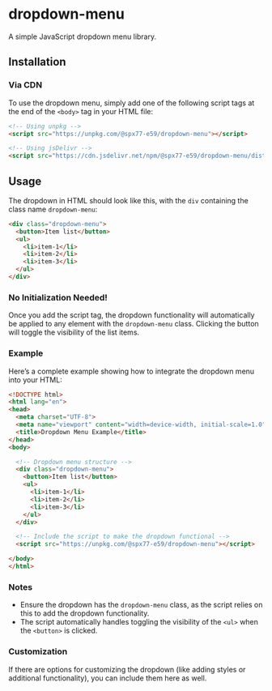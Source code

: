 # dropdown-menu

A simple JavaScript dropdown menu library.

## Installation

### Via CDN

To use the dropdown menu, simply add one of the following script tags at the end of the `<body>` tag in your HTML file:

```html
<!-- Using unpkg -->
<script src="https://unpkg.com/@spx77-e59/dropdown-menu"></script>

<!-- Using jsDelivr -->
<script src="https://cdn.jsdelivr.net/npm/@spx77-e59/dropdown-menu/dist/main.js"></script>
```

## Usage

The dropdown in HTML should look like this, with the `div` containing the class name `dropdown-menu`:

```html
<div class="dropdown-menu">
  <button>Item list</button>
  <ul>
    <li>item-1</li>
    <li>item-2</li>
    <li>item-3</li>
  </ul>
</div>
```

### No Initialization Needed!

Once you add the script tag, the dropdown functionality will automatically be applied to any element with the `dropdown-menu` class. Clicking the button will toggle the visibility of the list items.

### Example

Here’s a complete example showing how to integrate the dropdown menu into your HTML:

```html
<!DOCTYPE html>
<html lang="en">
<head>
  <meta charset="UTF-8">
  <meta name="viewport" content="width=device-width, initial-scale=1.0">
  <title>Dropdown Menu Example</title>
</head>
<body>

  <!-- Dropdown menu structure -->
  <div class="dropdown-menu">
    <button>Item list</button>
    <ul>
      <li>item-1</li>
      <li>item-2</li>
      <li>item-3</li>
    </ul>
  </div>

  <!-- Include the script to make the dropdown functional -->
  <script src="https://unpkg.com/@spx77-e59/dropdown-menu"></script>

</body>
</html>
```

### Notes

- Ensure the dropdown has the `dropdown-menu` class, as the script relies on this to add the dropdown functionality.
- The script automatically handles toggling the visibility of the `<ul>` when the `<button>` is clicked.

### Customization

If there are options for customizing the dropdown (like adding styles or additional functionality), you can include them here as well.
